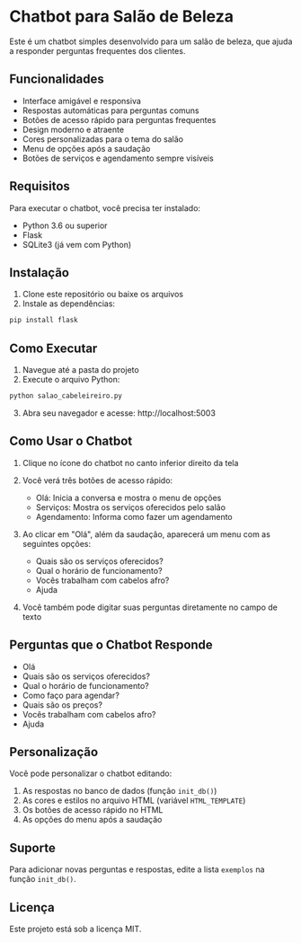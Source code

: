 # Chatbot para Salão de Beleza

Este é um chatbot simples desenvolvido para um salão de beleza, que ajuda a responder perguntas frequentes dos clientes.

## Funcionalidades

- Interface amigável e responsiva
- Respostas automáticas para perguntas comuns
- Botões de acesso rápido para perguntas frequentes
- Design moderno e atraente
- Cores personalizadas para o tema do salão
- Menu de opções após a saudação
- Botões de serviços e agendamento sempre visíveis

## Requisitos

Para executar o chatbot, você precisa ter instalado:

- Python 3.6 ou superior
- Flask
- SQLite3 (já vem com Python)

## Instalação

1. Clone este repositório ou baixe os arquivos
2. Instale as dependências:
```bash
pip install flask
```

## Como Executar

1. Navegue até a pasta do projeto
2. Execute o arquivo Python:
```bash
python salao_cabeleireiro.py
```
3. Abra seu navegador e acesse: http://localhost:5003

## Como Usar o Chatbot

1. Clique no ícone do chatbot no canto inferior direito da tela
2. Você verá três botões de acesso rápido:
   - Olá: Inicia a conversa e mostra o menu de opções
   - Serviços: Mostra os serviços oferecidos pelo salão
   - Agendamento: Informa como fazer um agendamento

3. Ao clicar em "Olá", além da saudação, aparecerá um menu com as seguintes opções:
   - Quais são os serviços oferecidos?
   - Qual o horário de funcionamento?
   - Vocês trabalham com cabelos afro?
   - Ajuda

4. Você também pode digitar suas perguntas diretamente no campo de texto

## Perguntas que o Chatbot Responde

- Olá
- Quais são os serviços oferecidos?
- Qual o horário de funcionamento?
- Como faço para agendar?
- Quais são os preços?
- Vocês trabalham com cabelos afro?
- Ajuda

## Personalização

Você pode personalizar o chatbot editando:

1. As respostas no banco de dados (função `init_db()`)
2. As cores e estilos no arquivo HTML (variável `HTML_TEMPLATE`)
3. Os botões de acesso rápido no HTML
4. As opções do menu após a saudação

## Suporte

Para adicionar novas perguntas e respostas, edite a lista `exemplos` na função `init_db()`.

## Licença

Este projeto está sob a licença MIT. 
